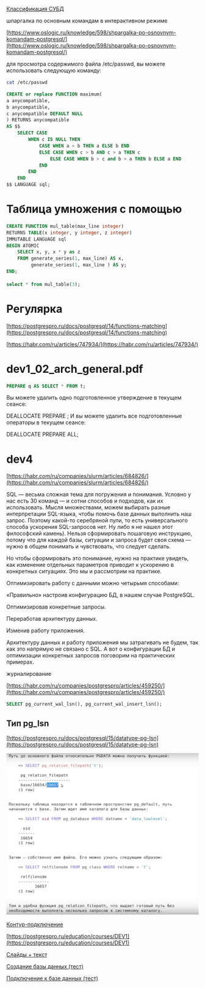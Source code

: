 

[Классификация СУБД](https://ru.wikipedia.org/wiki/%D0%A1%D0%B8%D1%81%D1%82%D0%B5%D0%BC%D0%B0_%D1%83%D0%BF%D1%80%D0%B0%D0%B2%D0%BB%D0%B5%D0%BD%D0%B8%D1%8F_%D0%B1%D0%B0%D0%B7%D0%B0%D0%BC%D0%B8_%D0%B4%D0%B0%D0%BD%D0%BD%D1%8B%D1%85#%D0%9A%D0%BB%D0%B0%D1%81%D1%81%D0%B8%D1%84%D0%B8%D0%BA%D0%B0%D1%86%D0%B8%D1%8F_%D0%A1%D0%A3%D0%91%D0%94)

шпаргалка по основным командам в интерактивном режиме



[https://www.oslogic.ru/knowledge/598/shpargalka-po-osnovnym-komandam-postgresql/](https://www.oslogic.ru/knowledge/598/shpargalka-po-osnovnym-komandam-postgresql/)

для просмотра содержимого файла /etc/passwd, вы можете использовать следующую команду:

```sh
cat /etc/passwd
```

```sql
CREATE or replace FUNCTION maximum(
a anycompatible,
b anycompatible,
c anycompatible DEFAULT NULL
) RETURNS anycompatible
AS $$
	SELECT CASE
		WHEN c IS NULL THEN		
			CASE WHEN a > b THEN a ELSE b END
			ELSE CASE WHEN c > b AND c > a THEN c 
				ELSE CASE WHEN b > c and b > a THEN b ELSE a END
			END
		END
	END
$$ LANGUAGE sql;


```



# Таблица умножения с помощью 


```sql
CREATE FUNCTION mul_table(max_line integer)
RETURNS TABLE(x integer, y integer, z integer)
IMMUTABLE LANGUAGE sql
BEGIN ATOMIC
    SELECT x, y, x * y as z
    FROM generate_series(1, max_line) AS x, 
         generate_series(1, max_line ) AS y;
END;

select * from mul_table(3);

```
# Регулярка

[https://postgrespro.ru/docs/postgresql/14/functions-matching](https://postgrespro.ru/docs/postgresql/14/functions-matching)

[https://habr.com/ru/articles/747934/](https://habr.com/ru/articles/747934/)



# dev1_02_arch_general.pdf

```sql
PREPARE q AS SELECT * FROM t;
```

Вы можете удалить одно подготовленное утверждение в текущем сеансе:

DEALLOCATE PREPARE <name>;
И вы можете удалить все подготовленные операторы в текущем сеансе:

DEALLOCATE PREPARE ALL;


# dev4

[https://habr.com/ru/companies/slurm/articles/684826/](https://habr.com/ru/companies/slurm/articles/684826/)

SQL — весьма сложная тема для погружения и понимания. Условно у нас есть 30 команд — и сотни способов и подходов, как их использовать. Мысля множествами, можем выбирать разные интерпретации SQL-языка, чтобы помочь базе данных выполнить наш запрос. Поэтому какой-то серебряной пули, то есть универсального способа ускорения SQL-запросов нет. Ну либо я не нашел этот философский камень). Нельзя сформировать пошаговую инструкцию, потому что для каждой базы, ситуации и запроса будет своя схема — нужно в общем понимать и чувствовать, что следует сделать.

Но чтобы сформировать это понимание, нужно на практике увидеть, как изменение отдельных параметров приводит к ускорению в конкретных ситуациях. Это мы и рассмотрим на практике.

Оптимизировать работу с данными можно четырьмя способами:

«Правильно» настроив конфигурацию БД, в нашем случае PostgreSQL.

Оптимизировав конкретные запросы.

Переработав архитектуру данных.

Изменив работу приложения.

Архитектуру данных и работу приложения мы затрагивать не будем, так как это напрямую не связано с SQL. А вот о конфигурации БД и оптимизации конкретных запросов поговорим на практических примерах.

журналирование 

[https://habr.com/ru/companies/postgrespro/articles/459250/](https://habr.com/ru/companies/postgrespro/articles/459250/)

```sql
SELECT pg_current_wal_lsn(), pg_current_wal_insert_lsn();
```
 
 ## Тип pg_lsn


[https://postgrespro.ru/docs/postgresql/15/datatype-pg-lsn](https://postgrespro.ru/docs/postgresql/15/datatype-pg-lsn)


![alt text](img/filepath.png)

[Контур-подключение](https://eshift.ktalk.ru/agmmxppkhcsi)

[https://postgrespro.ru/education/courses/DEV1](https://postgrespro.ru/education/courses/DEV1)

[Слайды + текст ](dev1_00_introduction.pdf)

[Создание базы данных (тест)](https://postgrespro.ru/docs/postgresql/16/tutorial-createdb)

[Подключение к базе данных (тест)](https://postgrespro.ru/docs/postgresql/16/tutorial-accessdb)
